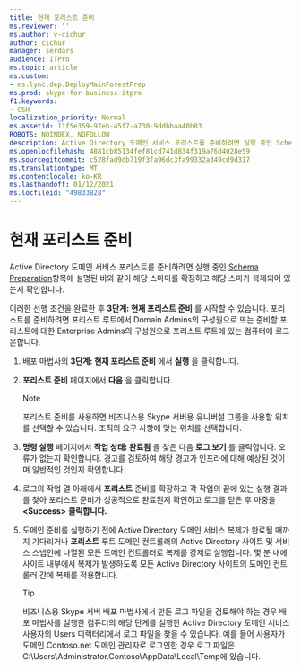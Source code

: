 ```yaml
---
title: 현재 포리스트 준비
ms.reviewer: ''
ms.author: v-cichur
author: cichur
manager: serdars
audience: ITPro
ms.topic: article
ms.custom:
- ms.lync.dep.DeployMainForestPrep
ms.prod: skype-for-business-itpro
f1.keywords:
- CSH
localization_priority: Normal
ms.assetid: 11f5e359-97eb-45f7-a730-9ddbbaa40b83
ROBOTS: NOINDEX, NOFOLLOW
description: Active Directory 도메인 서비스 포리스트를 준비하려면 실행 중인 Schema Preparation 항목에 설명된 바와 같이 해당 스마마를 확장하고 해당 스마가 복제되어 있는지 확인합니다.
ms.openlocfilehash: 4881cb85134fef81cd741d834f319a76d4028e59
ms.sourcegitcommit: c528fad9db719f3fa96dc3fa99332a349cd9d317
ms.translationtype: MT
ms.contentlocale: ko-KR
ms.lasthandoff: 01/12/2021
ms.locfileid: "49833828"
---
```

# <a name="prepare-current-forest"></a>현재 포리스트 준비

Active Directory 도메인 서비스 포리스트를 준비하려면 실행 중인 [Schema Preparation](https://technet.microsoft.com/library/067726ae-fd3f-4133-a32f-26d2603ac674.aspx)항목에 설명된 바와 같이 해당 스마마를 확장하고 해당 스마가 복제되어 있는지 확인합니다.

이러한 선행 조건을 완료한 후 **3단계: 현재 포리스트 준비** 를 시작할 수 있습니다. 포리스트를 준비하려면 포리스트 루트에서 Domain Admins의 구성원으로 또는 준비할 포리스트에 대한 Enterprise Admins의 구성원으로 포리스트 루트에 있는 컴퓨터에 로그온합니다.

1. 배포 마법사의 **3단계: 현재 포리스트 준비** 에서 **실행** 을 클릭합니다.

2. **포리스트 준비** 페이지에서 **다음** 을 클릭합니다.

    > [!NOTE]
    > 포리스트 준비를 사용하면 비즈니스용 Skype 서버용 유니버설 그룹을 사용할 위치를 선택할 수 있습니다. 조직의 요구 사항에 맞는 위치를 선택합니다.

3. **명령 실행** 페이지에서 **작업 상태: 완료됨** 을 찾은 다음 **로그 보기** 를 클릭합니다. 오류가 없는지 확인합니다. 경고를 검토하여 해당 경고가 인프라에 대해 예상된 것이며 일반적인 것인지 확인합니다.

4. 로그의  작업 열 아래에서 **포리스트** 준비를 확장하고 각 작업의 끝에 있는 실행 결과를 찾아 포리스트 준비가 성공적으로 완료된지 확인하고 로그를 닫은 후 마중을 **\<Success\>** **클릭합니다.**

5. 도메인 준비를 실행하기 전에 Active Directory 도메인 서비스 복제가 완료될 때까지 기다리거나 **포리스트** 루트 도메인 컨트롤러의 Active Directory 사이트 및 서비스 스냅인에 나열된 모든 도메인 컨트롤러로 복제를 강제로 실행합니다. 몇 분 내에 사이트 내부에서 복제가 발생하도록 모든 Active Directory 사이트의 도메인 컨트롤러 간에 복제를 적용합니다.

    > [!TIP]
    > 비즈니스용 Skype 서버 배포 마법사에서 만든 로그 파일을 검토해야 하는 경우 배포 마법사를 실행한 컴퓨터의 해당 단계를 실행한 Active Directory 도메인 서비스 사용자의 Users 디렉터리에서 로그 파일을 찾을 수 있습니다. 예를 들어 사용자가 도메인 Contoso.net 도메인 관리자로 로그인한 경우 로그 파일은 C:\Users\Administrator.Contoso\AppData\Local\Temp에 있습니다.


